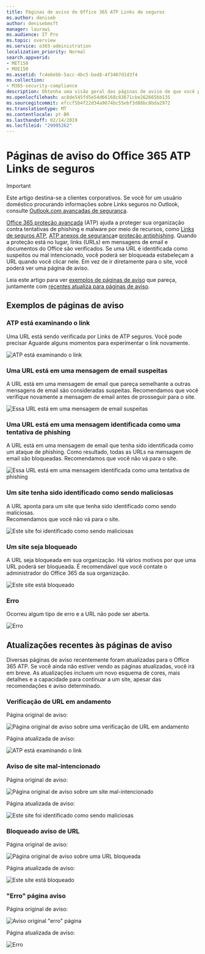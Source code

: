 ```yaml
---
title: Páginas de aviso do Office 365 ATP Links de seguros
ms.author: deniseb
author: denisebmsft
manager: laurawi
ms.audience: IT Pro
ms.topic: overview
ms.service: o365-administration
localization_priority: Normal
search.appverid:
- MET150
- MOE150
ms.assetid: fc4e6ebb-5acc-4bc5-bad8-4f3407d1d3f4
ms.collection:
- M365-security-compliance
description: Obtenha uma visão geral das páginas de aviso de que você pode ver quando a proteção de ameaça avançadas do Office 365 estiver no trabalho.
ms.openlocfilehash: ac8de545fd5e54d66168c83671cbe262665bb135
ms.sourcegitcommit: efccf5b4f22d34a9674bc55ebf3d88bc8bda2972
ms.translationtype: MT
ms.contentlocale: pt-BR
ms.lasthandoff: 02/14/2019
ms.locfileid: "29995262"
---
```

# <a name="office-365-atp-safe-links-warning-pages"></a>Páginas de aviso do Office 365 ATP Links de seguros

> [!IMPORTANT]
> Este artigo destina-se a clientes corporativos. Se você for um usuário doméstico procurando informações sobre Links seguros no Outlook, consulte [Outlook.com avançadas de segurança](https://support.office.com/article/advanced-outlook-com-security-for-office-365-subscribers-882d2243-eab9-4545-a58a-b36fee4a46e2).

[Office 365 proteção avançada](office-365-atp.md) (ATP) ajuda a proteger sua organização contra tentativas de phishing e malware por meio de recursos, como [Links de seguros ATP](atp-safe-links.md), [ATP anexos de segurança](atp-safe-attachments.md)e [proteção antiphishing](anti-phishing-protection.md). Quando a proteção está no lugar, links (URLs) em mensagens de email e documentos do Office são verificados. Se uma URL é identificada como suspeitos ou mal intencionado, você poderá ser bloqueada estabeleçam a URL quando você clicar nele. Em vez de ir diretamente para o site, você poderá ver uma página de aviso. 
  
Leia este artigo para ver [exemplos de páginas de aviso](atp-safe-links-warning-pages.md#examples) que pareça, juntamente com [recentes atualiza para páginas de aviso](atp-safe-links-warning-pages.md#updates).
  
## <a name="examples-of-warning-pages"></a>Exemplos de páginas de aviso

### <a name="atp-is-scanning-the-link"></a>ATP está examinando o link

Uma URL está sendo verificada por Links de ATP seguros. Você pode precisar Aguarde alguns momentos para experimentar o link novamente.

![ATP está examinando o link](media/ee8dd5ed-6b91-4248-b054-12b719e8d0ed.png)

### <a name="a-url-is-in-a-suspicious-email-message"></a>Uma URL está em uma mensagem de email suspeitas

A URL está em uma mensagem de email que pareça semelhante a outras mensagens de email são consideradas suspeitas. Recomendamos que você verifique novamente a mensagem de email antes de prosseguir para o site.

![Essa URL está em uma mensagem de email suspeitas](media/33f57923-23e3-4b0f-838b-6ad589ba897b.png)

### <a name="a-url-is-in-a-message-identified-as-a-phishing-attempt"></a>Uma URL está em uma mensagem identificada como uma tentativa de phishing

A URL está em uma mensagem de email que tenha sido identificada como um ataque de phishing. Como resultado, todas as URLs na mensagem de email são bloqueadas. Recomendamos que você não vá para o site.

![Essa URL está em uma mensagem identificada como uma tentativa de phishing](media/6e544a28-0604-4821-aba6-d5a57bb917e5.png)

### <a name="a-site-has-been-identified-as-malicious"></a>Um site tenha sido identificado como sendo maliciosas

A URL aponta para um site que tenha sido identificado como sendo maliciosas.  <br/> Recomendamos que você não vá para o site.

![Este site foi identificado como sendo maliciosas](media/058883c8-23f0-4672-9c1c-66b084796177.png)

### <a name="a-site-is-blocked"></a>Um site seja bloqueado

A URL seja bloqueada em sua organização. Há vários motivos por que uma URL poderá ser bloqueada. É recomendável que você contate o administrador do Office 365 da sua organização.

![Este site está bloqueado](media/6b4bda2d-a1e6-419e-8b10-588e83c3af3f.png)

### <a name="an-error-has-occurred"></a>Erro

Ocorreu algum tipo de erro e a URL não pode ser aberta.

![Erro](media/2f7465a4-1cf4-4c1c-b7d4-3c07e4b795b4.png)

## <a name="recent-updates-to-warning-pages"></a>Atualizações recentes às páginas de aviso

Diversas páginas de aviso recentemente foram atualizadas para o Office 365 ATP. Se você ainda não estiver vendo as páginas atualizadas, você irá em breve. As atualizações incluem um novo esquema de cores, mais detalhes e a capacidade para continuar a um site, apesar das recomendações e aviso determinado.

### <a name="url-scan-in-progress"></a>Verificação de URL em andamento

Página original de aviso:

![Página original de aviso sobre uma verificação de URL em andamento](media/04368763-763f-43d6-94a4-a48291d36893.png)

Página atualizada de aviso:

![ATP está examinando o link](media/ee8dd5ed-6b91-4248-b054-12b719e8d0ed.png)

### <a name="malicious-site-warning"></a>Aviso de site mal-intencionado

Página original de aviso:

![Página original de aviso sobre um site mal-intencionado](media/b9efda09-6dd8-46ef-82cb-56e4d538b8f5.png)

Página atualizada de aviso:

![Este site foi identificado como sendo maliciosas](media/058883c8-23f0-4672-9c1c-66b084796177.png)

### <a name="blocked-url-warning"></a>Bloqueado aviso de URL

Página original de aviso:

![Página original de aviso sobre uma URL bloqueada](media/3d6ba028-30bf-45fc-958e-d3aad3defc83.png)

Página atualizada de aviso:

![Este site está bloqueado](media/6b4bda2d-a1e6-419e-8b10-588e83c3af3f.png)

### <a name="error-occurred-warning-page"></a>"Erro" página aviso

Página original de aviso:

![Aviso original "erro" página](media/9aaa4383-2f23-48be-bdaa-8efbcb2acc70.png)

Página atualizada de aviso:

![Erro](media/2f7465a4-1cf4-4c1c-b7d4-3c07e4b795b4.png)
   
